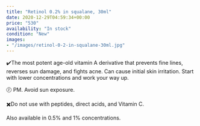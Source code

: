 ```yaml
---
title: "Retinol 0.2% in squalane, 30ml"
date: 2020-12-29T04:59:34+00:00
price: "530"
availability: "In stock"
condition: "New"
images:
- "/images/retinol-0-2-in-squalane-30ml.jpg"
---
```


✔️The most potent age-old vitamin A derivative that prevents fine lines, reverses sun damage, and fights acne. Can cause initial skin irritation. Start with lower concentrations and work your way up.

🕖 PM. Avoid sun exposure. 

✖️Do not use with peptides, direct acids, and Vitamin C.

Also available in 0.5% and 1% concentrations.
